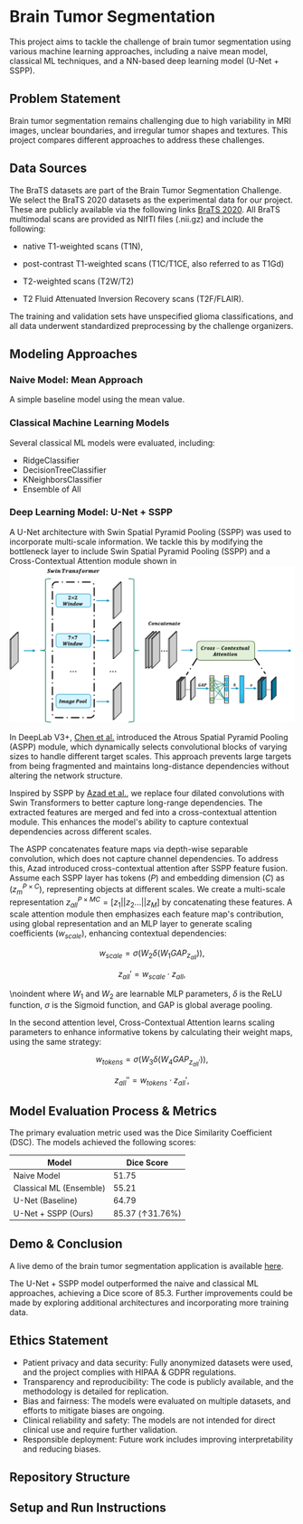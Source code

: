 # Brain Tumor Segmentation

This project aims to tackle the challenge of brain tumor segmentation using various machine learning approaches, including a naive mean model, classical ML techniques, and a NN-based deep learning model (U-Net + SSPP).

## Problem Statement

Brain tumor segmentation remains challenging due to high variability in MRI images, unclear boundaries, and irregular tumor shapes and textures. This project compares different approaches to address these challenges.

## Data Sources

The BraTS datasets are part of the Brain Tumor Segmentation Challenge. We select the BraTS 2020 datasets as the experimental data for our project. These are publicly available via the following links [BraTS 2020](https://www.med.upenn.edu/cbica/brats2020/data.html). All BraTS multimodal scans are provided as NIfTI files (.nii.gz) and include the following: 

- native T1-weighted scans (T1N), 

- post-contrast T1-weighted scans (T1C/T1CE, also referred to as T1Gd)

- T2-weighted scans (T2W/T2)

- T2 Fluid Attenuated Inversion Recovery scans (T2F/FLAIR). 

The training and validation sets have unspecified glioma classifications, and all data underwent standardized preprocessing by the challenge organizers.

## Modeling Approaches

### Naive Model: Mean Approach

A simple baseline model using the mean value.

### Classical Machine Learning Models

Several classical ML models were evaluated, including:
- RidgeClassifier
- DecisionTreeClassifier
- KNeighborsClassifier
- Ensemble of All

### Deep Learning Model: U-Net + SSPP

A U-Net architecture with Swin Spatial Pyramid Pooling (SSPP) was used to incorporate multi-scale information. We tackle this by modifying the bottleneck layer to include Swin Spatial Pyramid Pooling (SSPP) and a Cross-Contextual Attention module shown in ![Figure](https://github.com/WendyWAAAAANG/Medical_Image_Segmentation_APP/blob/ash-reina/img/SSPP.png)

In DeepLab V3+, [Chen et al.](https://arxiv.org/abs/1706.05587) introduced the Atrous Spatial Pyramid Pooling (ASPP) module, which dynamically selects convolutional blocks of varying sizes to handle different target scales. This approach prevents large targets from being fragmented and maintains long-distance dependencies without altering the network structure.

Inspired by SSPP by [Azad et al.](https://arxiv.org/abs/2208.00713), we replace four dilated convolutions with Swin Transformers to better capture long-range dependencies. The extracted features are merged and fed into a cross-contextual attention module. This enhances the model's ability to capture contextual dependencies across different scales.

The ASPP concatenates feature maps via depth-wise separable convolution, which does not capture channel dependencies. To address this, Azad introduced cross-contextual attention after SSPP feature fusion. Assume each SSPP layer has tokens ($P$) and embedding dimension ($C$) as ($z_{m}^{P \times C}$), representing objects at different scales. We create a multi-scale representation $z_{all}^{P \times MC} = [z_1||z_2...||z_M]$ by concatenating these features. A scale attention module then emphasizes each feature map's contribution, using global representation and an MLP layer to generate scaling coefficients ($w_{scale}$), enhancing contextual dependencies:

$$
w_{scale} = \sigma(W_2\delta(W_1GAP_{z_{all}})),
$$

$$
z_{all}' = w_{scale} \cdot z_{all},
$$


\noindent where $W_1$ and $W_2$ are learnable MLP parameters, $\delta$ is the ReLU function, $\sigma$ is the Sigmoid function, and GAP is global average pooling.

In the second attention level, Cross-Contextual Attention learns scaling parameters to enhance informative tokens by calculating their weight maps, using the same strategy:

$$
w_{tokens} = \sigma(W_3\delta(W_4GAP_{z_{all}'})),
$$

$$
z_{all}'' = w_{tokens} \cdot z_{all}',
$$


## Model Evaluation Process & Metrics

The primary evaluation metric used was the Dice Similarity Coefficient (DSC). The models achieved the following scores:

| Model                     | Dice Score |
|---------------------------|------------|
| Naive Model               | 51.75      |
| Classical ML (Ensemble)   | 55.21      | 
| U-Net (Baseline)          | 64.79      |
| U-Net + SSPP (Ours)       | 85.37 (↑31.76%)       |

## Demo & Conclusion

A live demo of the brain tumor segmentation application is available [here](https://www.youtube.com/watch?v=kiEGwjW3Hzk).

The U-Net + SSPP model outperformed the naive and classical ML approaches, achieving a Dice score of 85.3. Further improvements could be made by exploring additional architectures and incorporating more training data.

## Ethics Statement

- Patient privacy and data security: Fully anonymized datasets were used, and the project complies with HIPAA & GDPR regulations.
- Transparency and reproducibility: The code is publicly available, and the methodology is detailed for replication.
- Bias and fairness: The models were evaluated on multiple datasets, and efforts to mitigate biases are ongoing.
- Clinical reliability and safety: The models are not intended for direct clinical use and require further validation.
- Responsible deployment: Future work includes improving interpretability and reducing biases.

## Repository Structure



## Setup and Run Instructions

